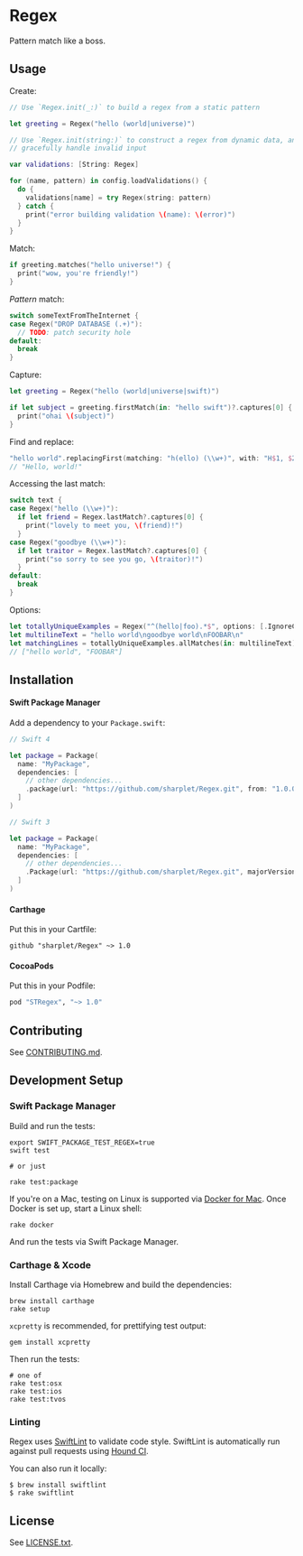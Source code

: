 # Regex

Pattern match like a boss.



## Usage

Create:

```swift
// Use `Regex.init(_:)` to build a regex from a static pattern

let greeting = Regex("hello (world|universe)")

// Use `Regex.init(string:)` to construct a regex from dynamic data, and
// gracefully handle invalid input

var validations: [String: Regex]

for (name, pattern) in config.loadValidations() {
  do {
    validations[name] = try Regex(string: pattern)
  } catch {
    print("error building validation \(name): \(error)")
  }
}
```

Match:

```swift
if greeting.matches("hello universe!") {
  print("wow, you're friendly!")
}
```

_Pattern_ match:

```swift
switch someTextFromTheInternet {
case Regex("DROP DATABASE (.+)"):
  // TODO: patch security hole
default:
  break
}
```

Capture:

```swift
let greeting = Regex("hello (world|universe|swift)")

if let subject = greeting.firstMatch(in: "hello swift")?.captures[0] {
  print("ohai \(subject)")
}
```

Find and replace:

```swift
"hello world".replacingFirst(matching: "h(ello) (\\w+)", with: "H$1, $2!")
// "Hello, world!"
```

Accessing the last match:

```swift
switch text {
case Regex("hello (\\w+)"):
  if let friend = Regex.lastMatch?.captures[0] {
    print("lovely to meet you, \(friend)!")
  }
case Regex("goodbye (\\w+)"):
  if let traitor = Regex.lastMatch?.captures[0] {
    print("so sorry to see you go, \(traitor)!")
  }
default:
  break
}
```

Options:

```swift
let totallyUniqueExamples = Regex("^(hello|foo).*$", options: [.IgnoreCase, .AnchorsMatchLines])
let multilineText = "hello world\ngoodbye world\nFOOBAR\n"
let matchingLines = totallyUniqueExamples.allMatches(in: multilineText).map { $0.matchedString }
// ["hello world", "FOOBAR"]
```



## Installation

#### Swift Package Manager

Add a dependency to your `Package.swift`:

```swift
// Swift 4

let package = Package(
  name: "MyPackage",
  dependencies: [
    // other dependencies...
    .package(url: "https://github.com/sharplet/Regex.git", from: "1.0.0"),
  ]
)
```

```swift
// Swift 3

let package = Package(
  name: "MyPackage",
  dependencies: [
    // other dependencies...
    .Package(url: "https://github.com/sharplet/Regex.git", majorVersion: 1),
  ]
)
```

#### Carthage

Put this in your Cartfile:

```
github "sharplet/Regex" ~> 1.0
```

#### CocoaPods

Put this in your Podfile:

```ruby
pod "STRegex", "~> 1.0"
```



## Contributing

See [CONTRIBUTING.md](CONTRIBUTING.md).



## Development Setup

### Swift Package Manager

Build and run the tests:

```
export SWIFT_PACKAGE_TEST_REGEX=true
swift test

# or just

rake test:package
```

If you're on a Mac, testing on Linux is supported via [Docker for Mac](https://www.docker.com/docker-mac).
Once Docker is set up, start a Linux shell:

```
rake docker
```

And run the tests via Swift Package Manager.

### Carthage & Xcode

Install Carthage via Homebrew and build the dependencies:

```
brew install carthage
rake setup
```

`xcpretty` is recommended, for prettifying test output:

```
gem install xcpretty
```

Then run the tests:

```
# one of
rake test:osx
rake test:ios
rake test:tvos
```

### Linting

Regex uses [SwiftLint](https://github.com/realm/SwiftLint) to validate code style.
SwiftLint is automatically run against pull requests using [Hound CI](https://houndci.com/).

You can also run it locally:

```
$ brew install swiftlint
$ rake swiftlint
```



## License

See [LICENSE.txt](LICENSE.txt).
